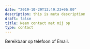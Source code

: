 ```yaml
---
date: "2019-10-29T13:49:23+06:00"
description: this is meta description
draft: false
title: Neem contact met mij op
type: contact
---
```


Bereikbaar op telefoon of Email.